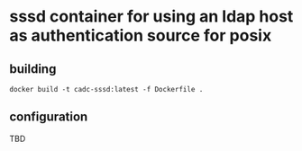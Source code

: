 # sssd container for using an ldap host as authentication source for posix

## building

```
docker build -t cadc-sssd:latest -f Dockerfile .
```

## configuration

TBD
